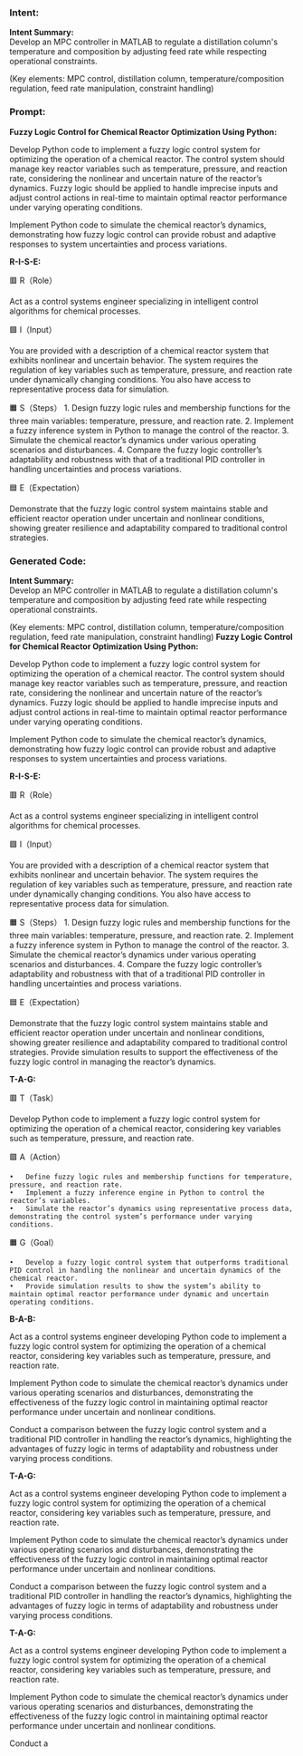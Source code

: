 ### Intent:
**Intent Summary:**  
Develop an MPC controller in MATLAB to regulate a distillation column's temperature and composition by adjusting feed rate while respecting operational constraints.  

(Key elements: MPC control, distillation column, temperature/composition regulation, feed rate manipulation, constraint handling)

### Prompt:
**Fuzzy Logic Control for Chemical Reactor Optimization Using Python:**

Develop Python code to implement a fuzzy logic control system for optimizing the operation of a chemical reactor. The control system should manage key reactor variables such as temperature, pressure, and reaction rate, considering the nonlinear and uncertain nature of the reactor’s dynamics. Fuzzy logic should be applied to handle imprecise inputs and adjust control actions in real-time to maintain optimal reactor performance under varying operating conditions.

Implement Python code to simulate the chemical reactor’s dynamics, demonstrating how fuzzy logic control can provide robust and adaptive responses to system uncertainties and process variations.

**R-I-S-E:**

🟥 R（Role）

Act as a control systems engineer specializing in intelligent control algorithms for chemical processes.

🟩 I（Input）

You are provided with a description of a chemical reactor system that exhibits nonlinear and uncertain behavior. The system requires the regulation of key variables such as temperature, pressure, and reaction rate under dynamically changing conditions. You also have access to representative process data for simulation.

🟧 S（Steps）
	1.	Design fuzzy logic rules and membership functions for the three main variables: temperature, pressure, and reaction rate.
	2.	Implement a fuzzy inference system in Python to manage the control of the reactor.
	3.	Simulate the chemical reactor’s dynamics under various operating scenarios and disturbances.
	4.	Compare the fuzzy logic controller’s adaptability and robustness with that of a traditional PID controller in handling uncertainties and process variations.

🟦 E（Expectation）

Demonstrate that the fuzzy logic control system maintains stable and efficient reactor operation under uncertain and nonlinear conditions, showing greater resilience and adaptability compared to traditional control strategies.

### Generated Code:
**Intent Summary:**  
Develop an MPC controller in MATLAB to regulate a distillation column's temperature and composition by adjusting feed rate while respecting operational constraints.  

(Key elements: MPC control, distillation column, temperature/composition regulation, feed rate manipulation, constraint handling)
**Fuzzy Logic Control for Chemical Reactor Optimization Using Python:**

Develop Python code to implement a fuzzy logic control system for optimizing the operation of a chemical reactor. The control system should manage key reactor variables such as temperature, pressure, and reaction rate, considering the nonlinear and uncertain nature of the reactor’s dynamics. Fuzzy logic should be applied to handle imprecise inputs and adjust control actions in real-time to maintain optimal reactor performance under varying operating conditions.

Implement Python code to simulate the chemical reactor’s dynamics, demonstrating how fuzzy logic control can provide robust and adaptive responses to system uncertainties and process variations.

**R-I-S-E:**

🟥 R（Role）

Act as a control systems engineer specializing in intelligent control algorithms for chemical processes.

🟩 I（Input）

You are provided with a description of a chemical reactor system that exhibits nonlinear and uncertain behavior. The system requires the regulation of key variables such as temperature, pressure, and reaction rate under dynamically changing conditions. You also have access to representative process data for simulation.

🟧 S（Steps）
	1.	Design fuzzy logic rules and membership functions for the three main variables: temperature, pressure, and reaction rate.
	2.	Implement a fuzzy inference system in Python to manage the control of the reactor.
	3.	Simulate the chemical reactor’s dynamics under various operating scenarios and disturbances.
	4.	Compare the fuzzy logic controller’s adaptability and robustness with that of a traditional PID controller in handling uncertainties and process variations.

🟦 E（Expectation）

Demonstrate that the fuzzy logic control system maintains stable and efficient reactor operation under uncertain and nonlinear conditions, showing greater resilience and adaptability compared to traditional control strategies. Provide simulation results to support the effectiveness of the fuzzy logic control in managing the reactor’s dynamics.

**T-A-G:**

🟥 T（Task）

Develop Python code to implement a fuzzy logic control system for optimizing the operation of a chemical reactor, considering key variables such as temperature, pressure, and reaction rate.

🟩 A（Action）

	•	Define fuzzy logic rules and membership functions for temperature, pressure, and reaction rate.
	•	Implement a fuzzy inference engine in Python to control the reactor’s variables.
	•	Simulate the reactor’s dynamics using representative process data, demonstrating the control system’s performance under varying conditions.

🟧 G（Goal）

	•	Develop a fuzzy logic control system that outperforms traditional PID control in handling the nonlinear and uncertain dynamics of the chemical reactor.
	•	Provide simulation results to show the system’s ability to maintain optimal reactor performance under dynamic and uncertain operating conditions.

**B-A-B:**

Act as a control systems engineer developing Python code to implement a fuzzy logic control system for optimizing the operation of a chemical reactor, considering key variables such as temperature, pressure, and reaction rate.

Implement Python code to simulate the chemical reactor’s dynamics under various operating scenarios and disturbances, demonstrating the effectiveness of the fuzzy logic control in maintaining optimal reactor performance under uncertain and nonlinear conditions.

Conduct a comparison between the fuzzy logic control system and a traditional PID controller in handling the reactor’s dynamics, highlighting the advantages of fuzzy logic in terms of adaptability and robustness under varying process conditions.

**T-A-G:**

Act as a control systems engineer developing Python code to implement a fuzzy logic control system for optimizing the operation of a chemical reactor, considering key variables such as temperature, pressure, and reaction rate.

Implement Python code to simulate the chemical reactor’s dynamics under various operating scenarios and disturbances, demonstrating the effectiveness of the fuzzy logic control in maintaining optimal reactor performance under uncertain and nonlinear conditions.

Conduct a comparison between the fuzzy logic control system and a traditional PID controller in handling the reactor’s dynamics, highlighting the advantages of fuzzy logic in terms of adaptability and robustness under varying process conditions.

**T-A-G:**

Act as a control systems engineer developing Python code to implement a fuzzy logic control system for optimizing the operation of a chemical reactor, considering key variables such as temperature, pressure, and reaction rate.

Implement Python code to simulate the chemical reactor’s dynamics under various operating scenarios and disturbances, demonstrating the effectiveness of the fuzzy logic control in maintaining optimal reactor performance under uncertain and nonlinear conditions.

Conduct a
